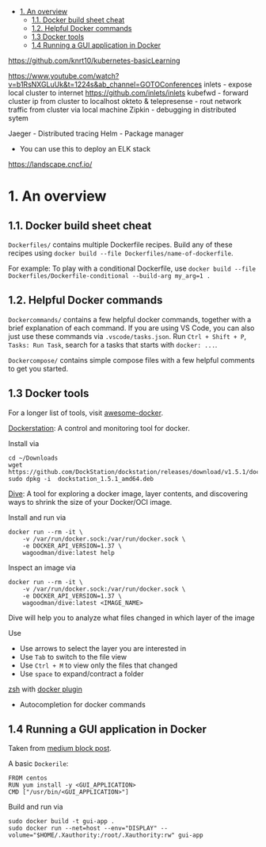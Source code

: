 - [1. An overview](#1-an-overview)
  - [1.1. Docker build sheet cheat](#11-docker-build-sheet-cheat)
  - [1.2. Helpful Docker commands](#12-helpful-docker-commands)
  - [1.3 Docker tools](#13-docker-tools)
  - [1.4 Running a GUI application in Docker](#14-running-a-gui-application-in-docker)

https://github.com/knrt10/kubernetes-basicLearning

https://www.youtube.com/watch?v=b1RsNXGLuUk&t=1224s&ab_channel=GOTOConferences
  inlets - expose local cluster to internet https://github.com/inlets/inlets
  kubefwd - forward cluster ip from cluster to localhost
  okteto & telepresense - rout network traffic from cluster via local machine
  Zipkin - debugging in distributed sytem

Jaeger - Distributed tracing
Helm - Package manager
  - You can use this to deploy an ELK stack

https://landscape.cncf.io/  



# 1. An overview

## 1.1. Docker build sheet cheat

`Dockerfiles/` contains multiple Dockerfile recipes. Build any of these recipes using `docker build --file Dockerfiles/name-of-dockerfile`.  

For example: To play with a conditional Dockerfile, use `docker build --file Dockerfiles/Dockerfile-conditional --build-arg my_arg=1 .`

## 1.2. Helpful Docker commands

`Dockercommands/` contains a few helpful docker commands, together with a brief explanation of each command. If you are using VS Code, you can also just use these commands via `.vscode/tasks.json`. Run `Ctrl + Shift + P`, `Tasks: Run Task`, search for a tasks that starts with `docker: ...`. 

`Dockercompose/` contains simple compose files with a few helpful comments to get you started.

## 1.3 Docker tools

For a longer list of tools, visit [awesome-docker](https://github.com/veggiemonk/awesome-docker).

[Dockerstation](https://github.com/DockStation/dockstation): A control and monitoring tool for docker.

Install via 

```
cd ~/Downloads
wget https://github.com/DockStation/dockstation/releases/download/v1.5.1/dockstation_1.5.1_amd64.deb
sudo dpkg -i  dockstation_1.5.1_amd64.deb
```

[Dive](https://github.com/wagoodman/dive): A tool for exploring a docker image, layer contents, and discovering ways to shrink the size of your Docker/OCI image.

Install and run via

```
docker run --rm -it \
    -v /var/run/docker.sock:/var/run/docker.sock \
    -e DOCKER_API_VERSION=1.37 \
    wagoodman/dive:latest help
```

Inspect an image via
```
docker run --rm -it \
    -v /var/run/docker.sock:/var/run/docker.sock \
    -e DOCKER_API_VERSION=1.37 \
    wagoodman/dive:latest <IMAGE_NAME>
```

Dive will help you to analyze what files changed in which layer of the image

Use

- Use arrows to select the layer you are interested in
- Use `Tab` to switch to the file view
- Use `Ctrl + M` to view only the files that changed
- Use `space` to expand/contract a folder

[zsh](https://github.com/ohmyzsh/ohmyzsh) with [docker plugin](https://github.com/ohmyzsh/ohmyzsh/wiki/Plugins#docker)

- Autocompletion for docker commands

## 1.4 Running a GUI application in Docker

Taken from [medium block post](https://medium.com/@SaravSun/running-gui-applications-inside-docker-containers-83d65c0db110).

A basic `Dockerile`:

```
FROM centos
RUN yum install -y <GUI_APPLICATION>
CMD ["/usr/bin/<GUI_APPLICATION>"]
```
Build and run via

```
sudo docker build -t gui-app .
sudo docker run --net=host --env="DISPLAY" --volume="$HOME/.Xauthority:/root/.Xauthority:rw" gui-app
```
